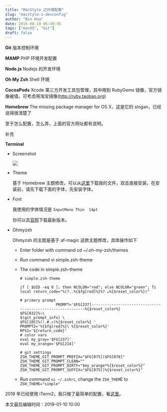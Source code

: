 ```yaml
---
title: "MacStyle 之环境配置"
slug: "macstyle-1-devconfig"
author: "Bin Hua"
date: 2016-08-10 06:49:45
tags: ["macOS", "Git"]
draft: false
---
```


**Git** 版本控制环境

**MAMP** PHP 环境开发配置

**Node.js** Nodejs 的开发环境

**Oh My Zsh** Shell 环境

**CocoaPods** Xcode 第三方开发工具包管理，其中用到 RubyGems 镜像，官方镜像被墙，可考虑用淘宝镜像(http://ruby.taobao.org)

**Homebrew** The missing package manager for OS X，这是它的 slogan，已经说得很清楚了

至于怎么配置，怎么弄，上面的官方网址都有说明。

补充

**Terminal**

- Screenshot

    ![](https://storage.tourcoder.com/tcblog/macstyle-1-devconfig-01.png)

- Theme

    基于 Homebrew 主题修改，可以从[这里](https://raw.githubusercontent.com/tourcoder/dotfiles/master/Homebrew.terminal)下载我的文件，双击直接安装，在安装前，请先下载下面的字体，先安装字体。

- Font

    我使用的字体情况是 `InputMono Thin  14pt`

    你可以去[官网](http://input.fontbureau.com/download)下载最新版本。

- Ohmyzsh

    Ohmyzsh 的主题是基于 af-magic 这款主题修改，具体操作如下

    - Enter folder with command cd ~/.oh-my-zsh/themes
    
    - Run command vi simple.zsh-theme
    
    - The code in simple.zsh-theme 

        ```
        # simple.zsh-theme

        if [ $UID -eq 0 ]; then NCOLOR="red"; else NCOLOR="green"; fi
        local return_code="%(?..%{$fg[red]%}%? ↵%{$reset_color%})"

        # primary prompt
                        PROMPT='$FG[237]------------------------------------------------------------%{$reset_color%}
        $FG[032]%~\
        $(git_prompt_info) \
        $FG[105]%(!.#.»)%{$reset_color%} '
        PROMPT2='%{$fg[red]%}\ %{$reset_color%}'
        RPS1='${return_code}'
        # color vars
        eval my_gray='$FG[237]'
        eval my_orange='$FG[214]'
        
        # git settings
        ZSH_THEME_GIT_PROMPT_PREFIX="$FG[075]($FG[078]"
        ZSH_THEME_GIT_PROMPT_CLEAN=""
        ZSH_THEME_GIT_PROMPT_DIRTY="$my_orange*%{$reset_color%}"
        ZSH_THEME_GIT_PROMPT_SUFFIX="$FG[075])%{$reset_color%}"
        ```
        
    - Run command `vi ~/.zshrc`, change the `ZSH_THEM`E to `ZSH_THEME="simple"`

2019 年已经使用 iTerm2，我只做了最简单的配置，看[这里](/iterm-manual/)。

本文最后编辑时间：2019-01-10 10:00
